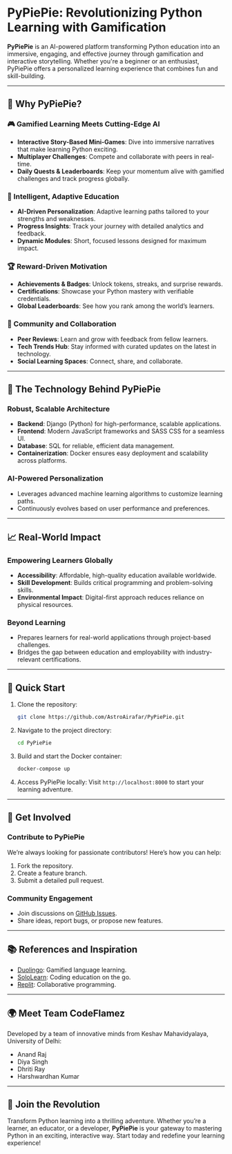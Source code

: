 # PyPiePie: Revolutionizing Python Learning with Gamification

**PyPiePie** is an AI-powered platform transforming Python education into an immersive, engaging, and effective journey through gamification and interactive storytelling. Whether you're a beginner or an enthusiast, PyPiePie offers a personalized learning experience that combines fun and skill-building.

---

## 🌟 Why PyPiePie?

### 🎮 Gamified Learning Meets Cutting-Edge AI
- **Interactive Story-Based Mini-Games**: Dive into immersive narratives that make learning Python exciting.
- **Multiplayer Challenges**: Compete and collaborate with peers in real-time.
- **Daily Quests & Leaderboards**: Keep your momentum alive with gamified challenges and track progress globally.

### 🧠 Intelligent, Adaptive Education
- **AI-Driven Personalization**: Adaptive learning paths tailored to your strengths and weaknesses.
- **Progress Insights**: Track your journey with detailed analytics and feedback.
- **Dynamic Modules**: Short, focused lessons designed for maximum impact.

### 🏆 Reward-Driven Motivation
- **Achievements & Badges**: Unlock tokens, streaks, and surprise rewards.
- **Certifications**: Showcase your Python mastery with verifiable credentials.
- **Global Leaderboards**: See how you rank among the world’s learners.

### 🤝 Community and Collaboration
- **Peer Reviews**: Learn and grow with feedback from fellow learners.
- **Tech Trends Hub**: Stay informed with curated updates on the latest in technology.
- **Social Learning Spaces**: Connect, share, and collaborate.

---

## 🔧 The Technology Behind PyPiePie

### **Robust, Scalable Architecture**
- **Backend**: Django (Python) for high-performance, scalable applications.
- **Frontend**: Modern JavaScript frameworks and SASS CSS for a seamless UI.
- **Database**: SQL for reliable, efficient data management.
- **Containerization**: Docker ensures easy deployment and scalability across platforms.

### **AI-Powered Personalization**
- Leverages advanced machine learning algorithms to customize learning paths.
- Continuously evolves based on user performance and preferences.

---

## 📈 Real-World Impact

### **Empowering Learners Globally**
- **Accessibility**: Affordable, high-quality education available worldwide.
- **Skill Development**: Builds critical programming and problem-solving skills.
- **Environmental Impact**: Digital-first approach reduces reliance on physical resources.

### **Beyond Learning**
- Prepares learners for real-world applications through project-based challenges.
- Bridges the gap between education and employability with industry-relevant certifications.

---

## 🚀 Quick Start

1. Clone the repository:
   ```bash
   git clone https://github.com/AstroAirafar/PyPiePie.git
   ```
2. Navigate to the project directory:
   ```bash
   cd PyPiePie
   ```
3. Build and start the Docker container:
   ```bash
   docker-compose up
   ```
4. Access PyPiePie locally:
   Visit `http://localhost:8000` to start your learning adventure.

---

## 🤝 Get Involved

### **Contribute to PyPiePie**
We’re always looking for passionate contributors! Here’s how you can help:

1. Fork the repository.
2. Create a feature branch.
3. Submit a detailed pull request.

### **Community Engagement**
- Join discussions on [GitHub Issues](https://github.com/AstroAirafar/PyPiePie/issues).
- Share ideas, report bugs, or propose new features.

---

## 📚 References and Inspiration
- [Duolingo](https://www.duolingo.com/learn): Gamified language learning.
- [SoloLearn](https://www.sololearn.com/en/): Coding education on the go.
- [Replit](https://replit.com/languages/python3): Collaborative programming.

---

## 🌍 Meet Team CodeFlamez

Developed by a team of innovative minds from Keshav Mahavidyalaya, University of Delhi:
- Anand Raj
- Diya Singh
- Dhriti Ray
- Harshwardhan Kumar

---

## 🎯 Join the Revolution

Transform Python learning into a thrilling adventure. Whether you’re a learner, an educator, or a developer, **PyPiePie** is your gateway to mastering Python in an exciting, interactive way. Start today and redefine your learning experience!

